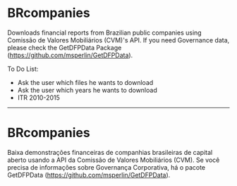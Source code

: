 # BRcompanies
 Downloads financial reports from Brazilian public companies using Comissão de Valores Mobiliários (CVM)'s API.
 If you need Governance data, please check the GetDFPData Package (https://github.com/msperlin/GetDFPData).
 

To Do List:
- Ask the user which files he wants to download
- Ask the user which years he wants to download
- ITR 2010-2015


---
# BRcompanies
Baixa demonstrações financeiras de companhias brasileiras de capital aberto usando a API da Comissão de Valores Mobiliários (CVM).
Se você precisa de informações sobre Governança Corporativa, há o pacote GetDFPData (https://github.com/msperlin/GetDFPData).
